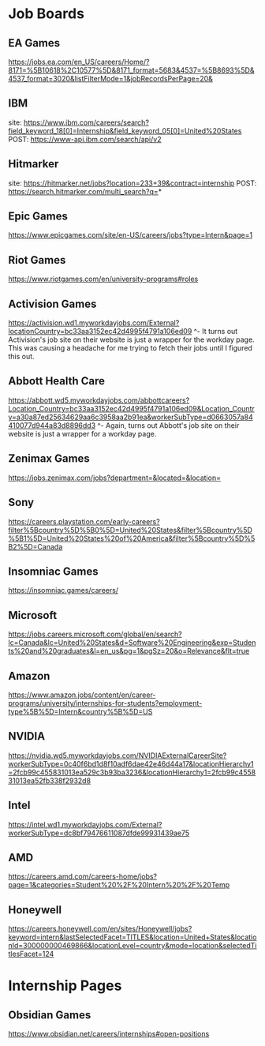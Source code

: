 # Job Boards
## EA Games
https://jobs.ea.com/en_US/careers/Home/?8171=%5B10618%2C10577%5D&8171_format=5683&4537=%5B8693%5D&4537_format=3020&listFilterMode=1&jobRecordsPerPage=20&

## IBM
site: https://www.ibm.com/careers/search?field_keyword_18[0]=Internship&field_keyword_05[0]=United%20States
POST: https://www-api.ibm.com/search/api/v2

## Hitmarker
site: https://hitmarker.net/jobs?location=233+39&contract=internship
POST: https://search.hitmarker.com/multi_search?q=*

## Epic Games
https://www.epicgames.com/site/en-US/careers/jobs?type=Intern&page=1

## Riot Games
https://www.riotgames.com/en/university-programs#roles

## Activision Games
https://activision.wd1.myworkdayjobs.com/External?locationCountry=bc33aa3152ec42d4995f4791a106ed09
^- It turns out Activision's job site on their website is just a wrapper for the workday page. This was causing a headache for me trying to fetch their jobs until I figured this out.

## Abbott Health Care
https://abbott.wd5.myworkdayjobs.com/abbottcareers?Location_Country=bc33aa3152ec42d4995f4791a106ed09&Location_Country=a30a87ed25634629aa6c3958aa2b91ea&workerSubType=d0663057a84410077d944a83d8896dd3
^- Again, turns out Abbott's job site on their website is just a wrapper for a workday page.

## Zenimax Games
https://jobs.zenimax.com/jobs?department=&located=&location=

## Sony
https://careers.playstation.com/early-careers?filter%5Bcountry%5D%5B0%5D=United%20States&filter%5Bcountry%5D%5B1%5D=United%20States%20of%20America&filter%5Bcountry%5D%5B2%5D=Canada

## Insomniac Games
https://insomniac.games/careers/

## Microsoft
https://jobs.careers.microsoft.com/global/en/search?lc=Canada&lc=United%20States&d=Software%20Engineering&exp=Students%20and%20graduates&l=en_us&pg=1&pgSz=20&o=Relevance&flt=true

## Amazon
https://www.amazon.jobs/content/en/career-programs/university/internships-for-students?employment-type%5B%5D=Intern&country%5B%5D=US

## NVIDIA
https://nvidia.wd5.myworkdayjobs.com/NVIDIAExternalCareerSite?workerSubType=0c40f6bd1d8f10adf6dae42e46d44a17&locationHierarchy1=2fcb99c455831013ea529c3b93ba3236&locationHierarchy1=2fcb99c455831013ea52fb338f2932d8

## Intel
https://intel.wd1.myworkdayjobs.com/External?workerSubType=dc8bf79476611087dfde99931439ae75

## AMD
https://careers.amd.com/careers-home/jobs?page=1&categories=Student%20%2F%20Intern%20%2F%20Temp

## Honeywell
https://careers.honeywell.com/en/sites/Honeywell/jobs?keyword=intern&lastSelectedFacet=TITLES&location=United+States&locationId=300000000469866&locationLevel=country&mode=location&selectedTitlesFacet=124

# Internship Pages

## Obsidian Games
https://www.obsidian.net/careers/internships#open-positions

